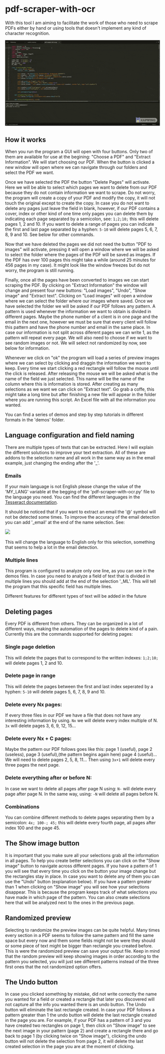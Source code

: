 # pdf-scraper-with-ocr
With this tool I am aiming to facilitate the work of those who need to scrape PDFs either by hand or using tools that doesn't implement any kind of character recognition.

[![Screencast](https://github.com/JacoboGuijar/pdf-scraper-with-ocr/blob/main/demos/Usage%20demo.gif)](https://github.com/JacoboGuijar/pdf-scraper-with-ocr/blob/main/demos/Usage%20demo.gif)


## How it works
When you run the program a GUI will open with four buttons. Only two of them are available for use at the begining: "Choose a PDF" and "Extract Information". We will start choosing our PDF. When the button is clicked a new window will open where we can navigate through our folders and select the PDF we want.

Once we have selected the PDF the button "Delete Pages" will activate. Here we will be able to select which pages we want to delete from our PDF because they do not contain information we want to scrape. Do not worry, the program will create a copy of your PDF and modify the copy, it will not touch the original except to create the copy. In case you do not want to delete any pages just leave the field in blank, however, if our PDF contains a cover, index or other kind of one time only pages you can delete them by indicating each page separated by a semicolon, see: `1;2;10;` this will delete pages 1, 2 and 10. If you want to delete a range of pages you can indicate the first and last page separated by a hyphen: `5-10` will delete pages 5, 6, 7, 8, 9 and 10. See below for other commands.

Now that we have deleted the pages we did not need the button "PDF to images" will activate, pressing it will open a window where we will be asked to select the folder where the pages of the PDF will be saved as images. If the PDF has over 100 pages this might take a while (around 25 minutes for 456 pages in my case). It might look like the window freezes but do not worry, the program is still running.

Finally, once all the pages have been converted to images we can start scraping the PDF. By clicking on "Extract Information" the window will change and present four new buttons: "Load images", "Undo", "Show image" and "Extract text". Clicking on "Load images" will open a window where we can select the folder where our images where saved. Once we have selected the folder we will be asked if our PDF follows any pattern. A pattern is used whenever the information we want to obtain is divided in different pages. Maybe the phone number of a client is in one page and the email in the next one, however we must be sure that every client will follow this pattern and have the phone number and email in the same place. In case our information is not split across diferent pages we can write 1, as the pattern will repeat every page. We will also need to choose if we want to see random images or not. We will select not randomized by now, see below for information. 

Whenever we click on "ok" the program will load a series of preview images where we can select by clicking and draggin the information we want to keep. Every time we start clicking a red rectangle will follow the mouse until the click is released. After releasing the mouse we will be asked what is the name of the field we just selected. This name will be the name of the column where this is information is stored. After creating as many selections as we want we can click on "Extract text". Go grab a coffe, this might take a long time but after finishing a new file will appear in the folder where you are running this script. An Excel file with all the information you wanted.

You can find a series of demos and step by step tutorials in different formats in the 'demos' folder.

## Language configuration and field naming
There are multiple types of texts that can be extracted. Here I will explain the different solutions to improve your text extraction. All of these are addons to the selection name and all work in the same way as in the email example, just changing the ending after the '\_'.
### Emails
If your main language is not English please change the value of the 'MY_LANG' variable at the begging of the 'pdf-scraper-with-ocr.py' file to the language you need. You can find the different languages in the [Tesseract documentation](https://tesseract-ocr.github.io/tessdoc/Data-Files.html). 

It should be noticed that if you want to extract an email the '@' symbol will not be detected some times. To improve the accuracy of the email detection you can add '\_email' at the end of the name selection. See:

![](https://i.imgur.com/gughskB.png)

This will change the language to English only for this selection, something that seems to help a lot in the email detection.
### Multiple lines
This program is configured to analyze only one line, as you can see in the demos files. In case you need to analyze a field of text that is divided in multiple lines you should add at the end of the selection '\_ML'. This will tell the program that this specific field has multiple lines. 

Different features for different types of text will be added in the future

## Deleting pages
Every PDF is different from others. They can be organized in a lot of different ways, making the automation of the pages to delete kind of a pain. Currently this are the commands supported for deleting pages:
### Single page deletion
This will delete the pages that to correspond to the written indexes: `1;2;10;` will delete pages 1, 2 and 10.
### Delete page in range
This will delete the pages between the first and last index seperated by a hyphen: `5-10` will delete pages 5, 6, 7, 8, 9 and 10.
### Delete every Nx pages:
If every three files in our PDF we have a file that does not have any interesting information by using. `Nx` we will delete every index multiple of N. `3x` will delete pages 3, 6, 9, 12, 15...
### Delete every Nx + C pages:
Maybe the pattern our PDF follows goes like this: page 1 (useful), page 2 (useless), page 3 (useful),(the pattern begins again here) page 4 (useful)... We will need to delete pages 2, 5, 8, 11... Then using `3x+1` will delete every three pages the next page.
### Delete everything after or before N:
In case we want to delete all pages after page N using: `N-` will delete every page after page N. In the same way, using: `-N` will delete all pages before N. 
### Combinations
You can combine different methods to delete pages separating them by a semicolon: `4x; 100-; 45;` this will delete every fourth page, all pages after index 100 and the page 45.

## The Show image button
It is important that you make sure all your selections grab all the information in all pages. To help you create better selections you can click on the "Show image" button to navigate across different pages. If you have a pattern of 1 you will see that every time you click on the button your image change but the rectangles stay in place. In case you want to delete any of them you can use the "Undo" button (explanation below). If you have a pattern greater than 1 when clicking on "Show image" you will see how your selections disappear. This is because the program keeps track of what selections you have made in which page of the pattern. You can also create selections here that will be analyzed next to the ones in the previous page.

## Randomized preview
Selecting to randomize the preview images can be quite helpful. Many times every section in a PDF seems to follow the same pattern and fill the same space but every now and them some fields might not be were they should or some piece of text might be bigger than rectangle you created before. This is were the randomized preview can save your output file. Keep in mind that the random preview will keep showing images in order according to the pattern you selected, you will just see different patterns instead of the three first ones that the not randomized option offers.

## The Undo button
In case you clicked something by mistake, did not write correctly the name you wanted for a field or created a rectangle that later you discovered will not capture all the info you wanted there is an undo button. The Undo button will eliminate the last rectangle created. In case your PDF follows a pattern greater than 1 the undo button will delete the last rectangle created in the page you are. For example, if your PDF has a pattern of 3 and you have created two rectangles on page 1, then click on "Show image" to see the next image in your pattern (page 2) and create a rectangle there and go back to page 1 (by clicking twice on "Show image"), clicking the undo button will not delete the selection from page 2, it will delete the last created selection in the page you are at the moment of clicking.
